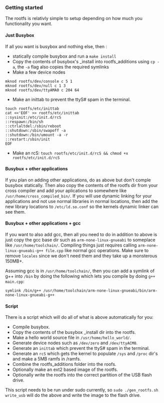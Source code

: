 ### Getting started
The rootfs is relativly simple to setup depending on how much you functionality you want.

#### Just Busybox
If all you want is busybox and nothing else, then :
- statically compile busybox and run a ```make install```
- Copy the contents of busybox's _install into rootfs_additions using ```cp -a```, the ```-a``` flag also copies the required symlinks
- Make a few device nodes
```
mknod rootfs/dev/console c 5 1
mknod rootfs/dev/null c 1 3
mknod rootfs/dev/ttyAMA0 c 204 64
```
- Make an inittab to prevent the ttyS# spam in the terminal.
```
touch rootfs/etc/inittab
cat <<'EOF' >> rootfs/etc/inittab
::sysinit:/etc/init.d/rcS
::respawn:/bin/sh
::ctrlaltdel:/sbin/reboot
::shutdown:/sbin/swapoff -a
::shutdown:/bin/umount -a -r
::restart:/sbin/init
EOF
```
- Make an rcS: ```touch rootfs/etc/init.d/rcS && chmod +x rootfs/etc/init.d/rcS```

#### Busybux + other applications
If you plan on adding other applications, do as above but don't comple busybox statically. Then also copy the contents of the rootfs dir from your cross compiler and add your aplications to somewhere like ```/usr/home/cross_compiled_bin/```. If you will use dynamic linking for your applications and not use normal libraries in normal locations, then add the new library locations to ```/etc/ld.so.conf``` so the kernels dynamic linker can see them.

#### Busybux + other applications + gcc
If you want to also add gcc, then all you need to do in addition to above is just copy the gcc base dir such as ```arm-none-linux-gnueabi``` to someplace like ```/usr/home/toolchain/```. Compiling things just requires calling ```arm-none-linux-gnueabi-g++ file.cpp``` like normal gcc operations. Make sure to remove ```locales``` since we don't need them and they take up a monsterous 150MB+.

Assuming gcc is in ```/usr/home/toolchain/```, then you can add a symlink of g++ into ```/bin``` by doing the following which lets you compile by doing ```g++ main.cpp```:

```symlink /bin/g++ /usr/home/toolchain/arm-none-linux-gnueabi/bin/arm-none-linux-gnueabi-g++``` 

#### Script
There is a script which will do all of what is above automatically for you:
- Compile busybox.
- Copy the contents of the busybox _install dir into the rootfs.
- Make a hello world source file in ```/usr/home/hello_world/```.
- Generate device nodes such as ```/dev/zero``` and ```/dev/ttyACM0```.
- Generate an ```inittab``` which prevent the ttyS# spam in the terminal.
- Generate an ```rcS``` which gets the kernel to populate ```/sys``` and ```/proc``` dir's and make a 5MB ramfs in /ramfs.
- Combine the rootfs_additions folder into the roofs.
- Optionally make an ext2 based image of the rootfs.
- Optionally write the rootfs into the correct partition of the USB flash drive.

This script needs to be run under sudo currently, so ```sudo ./gen_rootfs.sh write_usb``` will do the above and write the image to the flash drive.